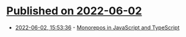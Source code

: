 # [Published on 2022-06-02](index.md)

* [2022-06-02, 15:53:36](https://news.ycombinator.com/item?id=31596419) - [Monorepos in JavaScript and TypeScript](https://www.robinwieruch.de/javascript-monorepos/)
